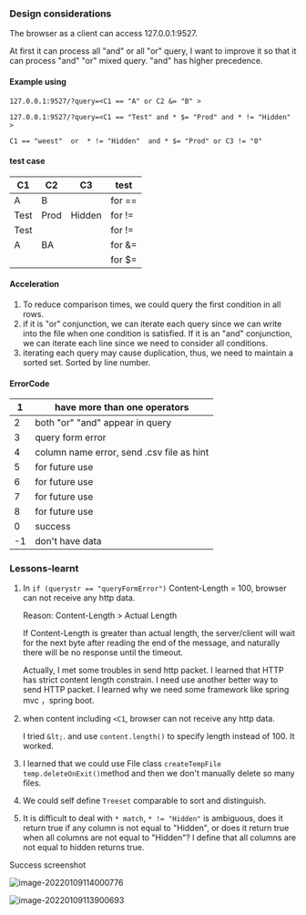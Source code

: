 

### Design considerations

The browser as a client can access 127.0.0.1:9527.

At first it can process all "and" or all "or" query, I want to improve it so that it can process "and"  "or" mixed query.  "and" has higher precedence.

#### Example using

`127.0.0.1:9527/?query=<C1 == "A" or C2 &= "B" >`

`127.0.0.1:9527/?query=<C1 == "Test" and * $= "Prod" and * != "Hidden" >`

`C1 == "weest"  or  * != "Hidden"  and * $= "Prod" or C3 != "0"`



#### test case

| C1   | C2   | C3     | test   |
| ---- | ---- | ------ | ------ |
| A    | B    |        | for == |
| Test | Prod | Hidden | for != |
| Test |      |        | for != |
| A    | BA   |        | for &= |
|      |      |        | for $= |



#### Acceleration

1. To reduce comparison times, we could query the first condition in all rows.
2. if it is "or" conjunction, we can iterate each query since we can write into the file when one condition is satisfied. If it is an "and" conjunction, we can iterate each line since we need to consider all conditions.
3. iterating each query may cause duplication, thus, we need to maintain a sorted set. Sorted by line number.



#### ErrorCode

| 1    | have more than one operators              |
| ---- | ----------------------------------------- |
| 2    | both "or" "and" appear in query           |
| 3    | query form error                          |
| 4    | column name error, send .csv file as hint |
| 5    | for future use                            |
| 6    | for future use                            |
| 7    | for future use                            |
| 8    | for future use                            |
| 0    | success                                   |
| -1   | don't have data                           |









### Lessons-learnt

1. In  `if (querystr == "queryFormError")` Content-Length = 100, browser can not receive any http data. 

   Reason: Content-Length > Actual Length

    If Content-Length is greater than actual length, the server/client will wait for the next byte after reading the end of the message, and naturally there will be no response until the timeout.

   Actually, I met some troubles in send http packet. I learned that HTTP has strict content length constrain. I need use another better way to send HTTP packet. I learned why we need some framework like spring mvc ，spring boot.  

2. when content including `<C1`,  browser can not receive any http data.

   I tried `&lt;`.  and use `content.length()` to specify length instead of  100. It worked.

3. I learned that we could use File class `createTempFile` `temp.deleteOnExit()`method and then we don't manually delete so many files.

4. We could self define `Treeset` comparable to sort and distinguish.

4. It is difficult to deal with `* match`,  `* != "Hidden"` is ambiguous, does it return true if any column is not equal to "Hidden", or does it return true when all columns are not equal to "Hidden"?
   I define that all columns are not equal to hidden returns true.
   
   

Success screenshot

![image-20220109114000776](C:\Users\12638\AppData\Roaming\Typora\typora-user-images\image-20220109114000776.png)

![image-20220109113900693](C:\Users\12638\AppData\Roaming\Typora\typora-user-images\image-20220109113900693.png)
